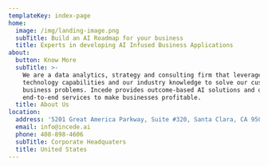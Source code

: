 ```yaml
---
templateKey: index-page
home:
  image: /img/landing-image.png
  subTitle: Build an AI Roadmap for your business
  title: Experts in developing AI Infused Business Applications
about:
  button: Know More
  subTitle: >-
    We are a data analytics, strategy and consulting firm that leverages our AI
    technology capabilities and our industry knowledge to solve our customer’s
    business problems. Incede provides outcome-based AI solutions and offers
    end-to-end services to make businesses profitable.
  title: About Us
location:
  address: '5201 Great America Parkway, Suite #320, Santa Clara, CA 95054'
  email: info@incede.ai
  phone: 408-898-4606
  subTitle: Corporate Headquaters
  title: United States
---
```


